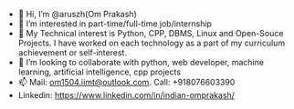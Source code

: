 - 👋 Hi, I’m @aruszh(Om Prakash)
- 👀 I’m interested in part-time/full-time job/internship 
- 🌱 My Technical interest is Python, CPP, DBMS, Linux and Open-Souce Projects. I have worked on each technology as a part of my curriculum achievement or self-interest.
- 💞️ I’m looking to collaborate with python, web developer, machine learning, artificial intelligence, cpp projects
- 📫 Mail: om1504.iimt@outlook.com. Call: +918076603390 
- Linkedin: https://www.linkedin.com/in/indian-omprakash/
